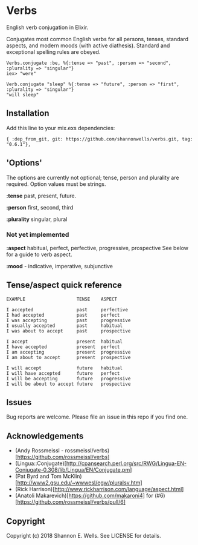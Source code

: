 # Verbs
English verb conjugation in Elixir.

Conjugates most common English verbs for all persons, tenses, standard aspects, and modern moods (with active diathesis). Standard and exceptional spelling rules are obeyed.

```
Verbs.conjugate :be, %{:tense => "past", :person => "second", :plurality => "singular"}
iex> "were"

Verb.conjugate "sleep" %{:tense => "future", :person => "first", :plurality => "singular"}
"will sleep"
```  

## Installation

Add this line to your mix.exs dependencies:
```
{ :dep_from_git, git: https://github.com/shannonwells/verbs.git, tag: "0.6.1"},
```

## 'Options'
The options are currently not optional; tense, person and plurality are required.  Option values must be strings.

__:tense__ past, present, future.

__:person__  first, second, third

__:plurality__ singular, plural

### Not yet implemented
__:aspect__ habitual, perfect, perfective, progressive, prospective
See below for a guide to verb aspect.

__:mood__ - indicative, imperative, subjunctive

## Tense/aspect quick reference

    EXAMPLE                   TENSE    ASPECT

    I accepted                past     perfective
    I had accepted            past     perfect
    I was accepting           past     progressive
    I usually accepted        past     habitual
    I was about to accept     past     prospective

    I accept                  present  habitual
    I have accepted           present  perfect
    I am accepting            present  progressive
    I am about to accept      present  prospective

    I will accept             future   habitual
    I will have accepted      future   perfect
    I will be accepting       future   progressive
    I will be about to accept future   prospective

## Issues
Bug reports are welcome.  Please file an issue in this repo if you find one.

## Acknowledgements

* (Andy Rossmeissl - rossmeissl/verbs)[https://github.com/rossmeissl/verbs]
* (Lingua::Conjugate)[http://cpansearch.perl.org/src/RWG/Lingua-EN-Conjugate-0.308/lib/Lingua/EN/Conjugate.pm]
* (Pat Byrd and Tom McKlin)[http://www2.gsu.edu/~wwwesl/egw/pluralsv.htm]
* (Rick Harrison)[http://www.rickharrison.com/language/aspect.html]
* (Anatoli Makarevich)[https://github.com/makaroni4] for (#6)[https://github.com/rossmeissl/verbs/pull/6]

## Copyright

Copyright (c) 2018 Shannon E. Wells. See LICENSE for details.
